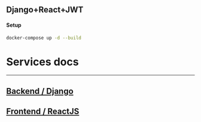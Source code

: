 Django+React+JWT
---


#### Setup


```bash
docker-compose up -d --build
```


# Services docs
----


[ Backend / Django ](./docs/be.md)
----


[ Frontend / ReactJS ](./docs/fe.md)
----

